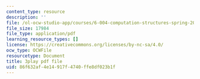 ```yaml
---
content_type: resource
description: ''
file: /ol-ocw-studio-app/courses/6-004-computation-structures-spring-2017/86f632af4e14917f4740ffe8df023b1f_WXlcxHX0R_Y.pdf
file_size: 17984
file_type: application/pdf
learning_resource_types: []
license: https://creativecommons.org/licenses/by-nc-sa/4.0/
ocw_type: OCWFile
resourcetype: Document
title: 3play pdf file
uid: 86f632af-4e14-917f-4740-ffe8df023b1f
---
```

